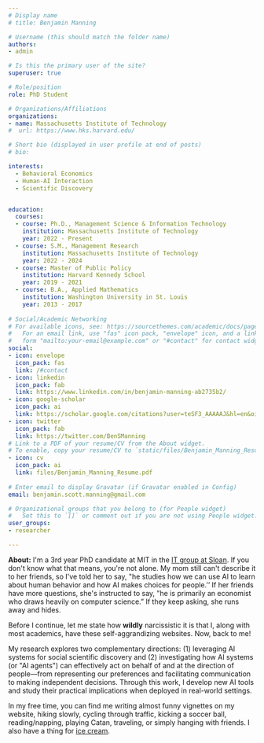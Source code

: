 ```yaml
---
# Display name
# title: Benjamin Manning

# Username (this should match the folder name)
authors: 
- admin

# Is this the primary user of the site?
superuser: true

# Role/position
role: PhD Student

# Organizations/Affiliations
organizations:
- name: Massachusetts Institute of Technology
#  url: https://www.hks.harvard.edu/

# Short bio (displayed in user profile at end of posts)
# bio: 

interests:
  - Behavioral Economics
  - Human-AI Interaction
  - Scientific Discovery


education:
  courses:
  - course: Ph.D., Management Science & Information Technology
    institution: Massachusetts Institute of Technology
    year: 2022 - Present
  - course: S.M., Management Research
    institution: Massachusetts Institute of Technology
    year: 2022 - 2024   
  - course: Master of Public Policy
    institution: Harvard Kennedy School
    year: 2019 - 2021
  - course: B.A., Applied Mathematics
    institution: Washington University in St. Louis
    year: 2013 - 2017
    
# Social/Academic Networking
# For available icons, see: https://sourcethemes.com/academic/docs/page-builder/#icons
#   For an email link, use "fas" icon pack, "envelope" icon, and a link in the
#   form "mailto:your-email@example.com" or "#contact" for contact widget.
social:
- icon: envelope
  icon_pack: fas
  link: /#contact
- icon: linkedin
  icon_pack: fab
  link: https://www.linkedin.com/in/benjamin-manning-ab2735b2/
- icon: google-scholar
  icon_pack: ai
  link: https://scholar.google.com/citations?user=teSF3_AAAAAJ&hl=en&oi=sra
- icon: twitter
  icon_pack: fab
  link: https://twitter.com/BenSManning
# Link to a PDF of your resume/CV from the About widget.
# To enable, copy your resume/CV to `static/files/Benjamin_Manning_Resume.pdf` and uncomment the lines below.
- icon: cv
  icon_pack: ai
  link: files/Benjamin_Manning_Resume.pdf
  
# Enter email to display Gravatar (if Gravatar enabled in Config)
email: benjamin.scott.manning@gmail.com

# Organizational groups that you belong to (for People widget)
#   Set this to `[]` or comment out if you are not using People widget.
user_groups:
- researcher

---
```

**About:** I'm a 3rd year PhD candidate at MIT in the [IT group at Sloan](https://mitsloan.mit.edu/phd/program-overview/it). If you don't know what that means, you're not alone. My mom still can't describe it to her friends, so I've told her to say, "he studies how we can use AI to learn about human behavior and how AI makes choices for people.’’ If her friends have more questions, she's instructed to say, "he is primarily an economist who draws heavily on computer science.” If they keep asking, she runs away and hides.

Before I continue, let me state how **wildly** narcissistic it is that I, along with most academics, have these self-aggrandizing websites. Now, back to me! 

My research explores two complementary directions: (1) leveraging AI systems for social scientific discovery and (2) investigating how AI systems (or "AI agents") can effectively act on behalf of and at the direction of people—from representing our preferences and facilitating communication to making independent decisions. Through this work, I develop new AI tools and study their practical implications when deployed in real-world settings.

In my free time, you can find me writing almost funny vignettes on my website, hiking slowly, cycling through traffic, kicking a soccer ball, reading/napping, playing Catan, traveling, or simply hanging with friends. I also have a thing for [ice cream](https://benjaminmanning.substack.com/p/im-almost-30-and-im-still-writing).





